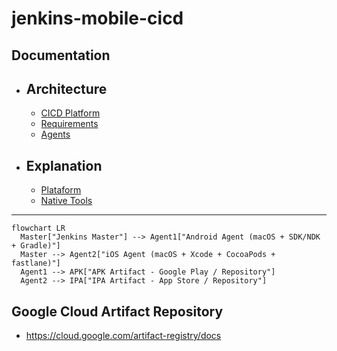 # jenkins-mobile-cicd

## Documentation



- ## Architecture
  - [CICD Platform](docs/diagram/platform.md)
  - [Requirements](docs/diagram/requirements.md)
  - [Agents](docs/diagram/agents.md)

- ## Explanation
  - [Plataform](docs/explanation/platform.md)
  - [Native Tools](docs/explanation/tools.md)

-----------

```mermaid
flowchart LR
  Master["Jenkins Master"] --> Agent1["Android Agent (macOS + SDK/NDK + Gradle)"]
  Master --> Agent2["iOS Agent (macOS + Xcode + CocoaPods + fastlane)"]
  Agent1 --> APK["APK Artifact - Google Play / Repository"]
  Agent2 --> IPA["IPA Artifact - App Store / Repository"]
```

## Google Cloud Artifact Repository

- https://cloud.google.com/artifact-registry/docs
